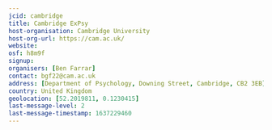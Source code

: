 ```yaml
---
jcid: cambridge
title: Cambridge ExPsy
host-organisation: Cambridge University
host-org-url: https://cam.ac.uk/
website: 
osf: h8m9f
signup:
organisers: [Ben Farrar]
contact: bgf22@cam.ac.uk
address: [Department of Psychology, Downing Street, Cambridge, CB2 3EB]
country: United Kingdom
geolocation: [52.2019811, 0.1230415]
last-message-level: 2
last-message-timestamp: 1637229460
---
```


